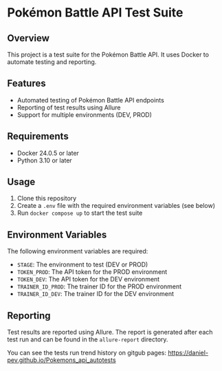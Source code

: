 
**Pokémon Battle API Test Suite**
=====================================

**Overview**
------------

This project is a test suite for the Pokémon Battle API. It uses Docker to automate testing and reporting.

**Features**
------------

* Automated testing of Pokémon Battle API endpoints
* Reporting of test results using Allure
* Support for multiple environments (DEV, PROD)

**Requirements**
---------------

* Docker 24.0.5 or later
* Python 3.10 or later

**Usage**
-----

1. Clone this repository
2. Create a `.env` file with the required environment variables (see below)
3. Run `docker compose up` to start the test suite

**Environment Variables**
------------------------

The following environment variables are required:

* `STAGE`: The environment to test (DEV or PROD)
* `TOKEN_PROD`: The API token for the PROD environment
* `TOKEN_DEV`: The API token for the DEV environment
* `TRAINER_ID_PROD`: The trainer ID for the PROD environment
* `TRAINER_ID_DEV`: The trainer ID for the DEV environment

**Reporting**
------------

Test results are reported using Allure. The report is generated after each test run and can be found in the `allure-report` directory.

You can see the tests run trend history on gitgub pages:
https://daniel-pev.github.io/Pokemons_api_autotests
